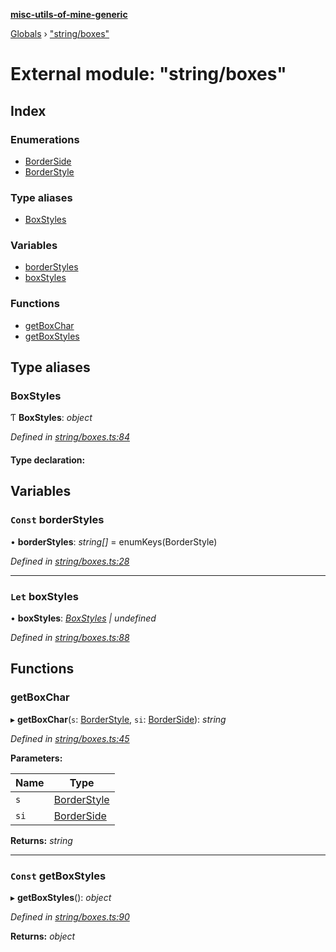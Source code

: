 **[misc-utils-of-mine-generic](../README.md)**

[Globals](../globals.md) › ["string/boxes"](_string_boxes_.md)

# External module: "string/boxes"

## Index

### Enumerations

* [BorderSide](../enums/_string_boxes_.borderside.md)
* [BorderStyle](../enums/_string_boxes_.borderstyle.md)

### Type aliases

* [BoxStyles](_string_boxes_.md#boxstyles)

### Variables

* [borderStyles](_string_boxes_.md#const-borderstyles)
* [boxStyles](_string_boxes_.md#let-boxstyles)

### Functions

* [getBoxChar](_string_boxes_.md#getboxchar)
* [getBoxStyles](_string_boxes_.md#const-getboxstyles)

## Type aliases

###  BoxStyles

Ƭ **BoxStyles**: *object*

*Defined in [string/boxes.ts:84](https://github.com/cancerberoSgx/misc-utils-of-mine/blob/8751647/misc-utils-of-mine-generic/src/string/boxes.ts#L84)*

#### Type declaration:

## Variables

### `Const` borderStyles

• **borderStyles**: *string[]* =  enumKeys(BorderStyle)

*Defined in [string/boxes.ts:28](https://github.com/cancerberoSgx/misc-utils-of-mine/blob/8751647/misc-utils-of-mine-generic/src/string/boxes.ts#L28)*

___

### `Let` boxStyles

• **boxStyles**: *[BoxStyles](_string_boxes_.md#boxstyles) | undefined*

*Defined in [string/boxes.ts:88](https://github.com/cancerberoSgx/misc-utils-of-mine/blob/8751647/misc-utils-of-mine-generic/src/string/boxes.ts#L88)*

## Functions

###  getBoxChar

▸ **getBoxChar**(`s`: [BorderStyle](../enums/_string_boxes_.borderstyle.md), `si`: [BorderSide](../enums/_string_boxes_.borderside.md)): *string*

*Defined in [string/boxes.ts:45](https://github.com/cancerberoSgx/misc-utils-of-mine/blob/8751647/misc-utils-of-mine-generic/src/string/boxes.ts#L45)*

**Parameters:**

Name | Type |
------ | ------ |
`s` | [BorderStyle](../enums/_string_boxes_.borderstyle.md) |
`si` | [BorderSide](../enums/_string_boxes_.borderside.md) |

**Returns:** *string*

___

### `Const` getBoxStyles

▸ **getBoxStyles**(): *object*

*Defined in [string/boxes.ts:90](https://github.com/cancerberoSgx/misc-utils-of-mine/blob/8751647/misc-utils-of-mine-generic/src/string/boxes.ts#L90)*

**Returns:** *object*